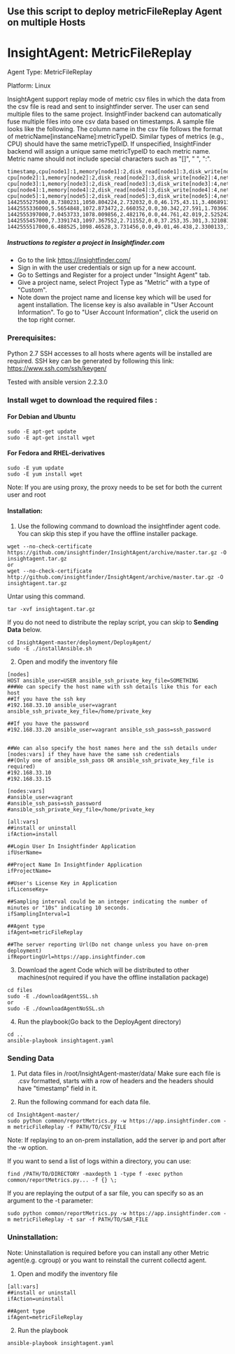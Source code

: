 ## Use this script to deploy metricFileReplay Agent on multiple Hosts
# InsightAgent: MetricFileReplay
Agent Type: MetricFileReplay

Platform: Linux

InsightAgent support replay mode of metric csv files in which the data from the csv file is read and sent to insightfinder server. The user can send multiple files to the same project. InsightFinder backend can automatically fuse multiple files into one csv data based on timestamps. A sample file looks like the following. The column name in the csv file follows the format of metricName[instanceName]:metricTypeID. Similar types of metrics (e.g., CPU) should have the same metricTypeID. If unspecified, InsightFinder backend will assign a unique same metricTypeID to each metric name. Metric name should not include special characters such as "[]", " ", ":".
```csv
timestamp,cpu[node1]:1,memory[node1]:2,disk_read[node1]:3,disk_write[node1]:4,network_receive[node1]:5,network_send[node1]:6, cpu[node2]:1,memory[node2]:2,disk_read[node2]:3,disk_write[node2]:4,network_receive[node2]:5,network_send[node2]:6, cpu[node3]:1,memory[node3]:2,disk_read[node3]:3,disk_write[node3]:4,network_receive[node3]:5,network_send[node3]:6, cpu[node4]:1,memory[node4]:2,disk_read[node4]:3,disk_write[node4]:4,network_receive[node4]:5,network_send[node4]:6, cpu[node5]:1,memory[node5]:2,disk_read[node5]:3,disk_write[node5]:4,network_receive[node5]:5,network_send[node5]:6
1442555275000,8.7380231,1050.804224,2.732032,0.0,46.175,43.11,3.4068913,1138.601984,0.262144,0.0,5.853,4.709,3.5621096,1628.110848,1.800192,0.0,7.458,6.303,2.8296526,1264.095232,0.004096,0.0,5.119,4.932,3.8720168,1713.414144,0.004096,0.0,7.772,7.607
1442555336000,5.5654848,1072.873472,2.660352,0.0,30.342,27.591,1.7036675,1134.46912,0.032768,0.0,4.211,4.197,2.0013945,1621.93408,0.575488,0.0,4.033,3.53,1.7999406,1264.930816,0.0,0.0,5.399,4.72,1.6588607,1711.345664,0.0,0.0,3.266,3.376
1442555397000,7.0453733,1078.009856,2.482176,0.0,44.761,42.019,2.5252425,1133.842432,0.065536,0.0,6.401,5.038,2.2465352,1628.061696,2.117632,0.0,7.609,6.333,2.7270371,1241.595904,0.0,0.0,6.045,5.455,2.6808957,1714.76992,0.0,0.0,6.111,5.851
1442555457000,7.3391743,1097.367552,2.711552,0.0,37.253,35.301,3.3210812,1139.24096,0.098304,0.0,6.902,6.544,2.5287536,1627.447296,1.683456,0.0,5.328,4.66,3.1230276,1213.743104,0.090112,0.0,5.626,4.671,2.6102019,1719.7056,0.0,0.0,5.153,3.885
1442555517000,6.488525,1098.46528,3.731456,0.0,49.01,46.438,2.3300133,1142.796288,0.065536,0.0,6.015,5.283,2.4738245,1637.482496,2.019328,0.0,5.822,5.963,2.687311,1200.386048,0.0,0.0,7.274,6.256,2.1199127,1721.102336,0.0,0.0,8.319,7.255
```

##### Instructions to register a project in Insightfinder.com
- Go to the link https://insightfinder.com/
- Sign in with the user credentials or sign up for a new account.
- Go to Settings and Register for a project under "Insight Agent" tab.
- Give a project name, select Project Type as "Metric" with a type of "Custom".
- Note down the project name and license key which will be used for agent installation. The license key is also available in "User Account Information". To go to "User Account Information", click the userid on the top right corner.

### Prerequisites:
Python 2.7
SSH accesses to all hosts where agents will be installed are required. SSH key can be generated by following this link:
https://www.ssh.com/ssh/keygen/

Tested with ansible version 2.2.3.0

### Install wget to download the required files :
#### For Debian and Ubuntu
```
sudo -E apt-get update
sudo -E apt-get install wget
```
#### For Fedora and RHEL-derivatives
```
sudo -E yum update
sudo -E yum install wget
```
Note: If you are using proxy, the proxy needs to be set for both the current user and root
#### Installation:
1) Use the following command to download the insightfinder agent code. You can skip this step if you have the offline installer package.
```
wget --no-check-certificate https://github.com/insightfinder/InsightAgent/archive/master.tar.gz -O insightagent.tar.gz
or
wget --no-check-certificate http://github.com/insightfinder/InsightAgent/archive/master.tar.gz -O insightagent.tar.gz

```
Untar using this command.
```
tar -xvf insightagent.tar.gz
```
If you do not need to distribute the replay script, you can skip to **Sending Data** below.
```
cd InsightAgent-master/deployment/DeployAgent/
sudo -E ./installAnsible.sh
```
2) Open and modify the inventory file

```
[nodes]
HOST ansible_user=USER ansible_ssh_private_key_file=SOMETHING
###We can specify the host name with ssh details like this for each host
##If you have the ssh key
#192.168.33.10 ansible_user=vagrant ansible_ssh_private_key_file=/home/private_key

##If you have the password
#192.168.33.20 ansible_user=vagrant ansible_ssh_pass=ssh_password


##We can also specify the host names here and the ssh details under [nodes:vars] if they have have the same ssh credentials
##(Only one of ansible_ssh_pass OR ansible_ssh_private_key_file is required)
#192.168.33.10
#192.168.33.15

[nodes:vars]
#ansible_user=vagrant
#ansible_ssh_pass=ssh_password
#ansible_ssh_private_key_file=/home/private_key

[all:vars]
##install or uninstall
ifAction=install

##Login User In Insightfinder Application
ifUserName=

##Project Name In Insightfinder Application
ifProjectName=

##User's License Key in Application
ifLicenseKey=

##Sampling interval could be an integer indicating the number of minutes or "10s" indicating 10 seconds.
ifSamplingInterval=1

##Agent type
ifAgent=metricFileReplay

##The server reporting Url(Do not change unless you have on-prem deployment)
ifReportingUrl=https://app.insightfinder.com
```


3) Download the agent Code which will be distributed to other machines(not required if you have the offline installation package)
```
cd files
sudo -E ./downloadAgentSSL.sh
or
sudo -E ./downloadAgentNoSSL.sh
```
4) Run the playbook(Go back to the DeployAgent directory)
```
cd ..
ansible-playbook insightagent.yaml
```

### Sending Data
1) Put data files in /root/InsightAgent-master/data/
Make sure each file is .csv formatted, starts with a row of headers and the headers should have "timestamp" field in it.

2) Run the following command for each data file.
```
cd InsightAgent-master/
sudo python common/reportMetrics.py -w https://app.insightfinder.com -m metricFileReplay -f PATH/TO/CSV_FILE
```
Note: If replaying to an on-prem installation, add the server ip and port after the -w option.

If you want to send a list of logs within a directory, you can use:
```
find /PATH/TO/DIRECTORY -maxdepth 1 -type f -exec python common/reportMetrics.py... -f {} \;
```

If you are replaying the output of a sar file, you can specify so as an argument to the -t parameter:
```
sudo python common/reportMetrics.py -w https://app.insightfinder.com -m metricFileReplay -t sar -f PATH/TO/SAR_FILE
```

### Uninstallation:
Note: Uninstallation is required before you can install any other Metric agent(e.g. cgroup) or you want to reinstall the current collectd agent.

1) Open and modify the inventory file
```
[all:vars]
##install or uninstall
ifAction=uninstall
```

```
##Agent type
ifAgent=metricFileReplay
```
2) Run the playbook
```
ansible-playbook insightagent.yaml
```
